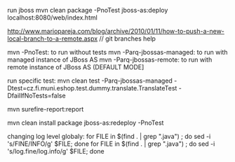 run jboss
mvn clean package -PnoTest jboss-as:deploy
localhost:8080/web/index.html

http://www.mariopareja.com/blog/archive/2010/01/11/how-to-push-a-new-local-branch-to-a-remote.aspx // git branches help

mvn <goal> -PnoTest: to run without tests
mvn <goal> -Parq-jbossas-managed: to run with managed instance of JBoss AS
mvn <goal> -Parq-jbossas-remote: to run with remote instance of JBoss AS (DEFAULT MODE]

run specific test: 
mvn clean test -Parq-jbossas-managed -Dtest=cz.fi.muni.eshop.test.dummy.translate.TranslateTest -DfailIfNoTests=false

mvn surefire-report:report

mvn clean install package jboss-as:redeploy -PnoTest

changing log level globaly: 
for FILE in $(find . | grep "\.java") ; do sed -i 's/FINE/INFO/g' $FILE; done
for FILE in $(find . | grep "\.java") ; do sed -i 's/log.fine/log.info/g' $FILE; done
